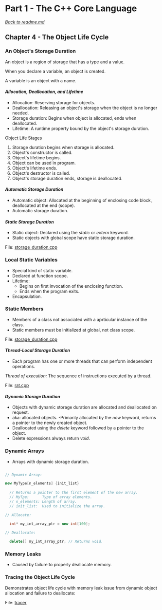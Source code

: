 # Part 1 - The C++ Core Language

[*Back to readme.md*](../readme.md)

## Chapter 4 - The Object Life Cycle

### An Object's Storage Duration

An object is a region of storage that has a type and a value.

When you declare a variable, an object is created.

A variable is an object with a name.

#### *Allocation, Deallocation, and Lifetime*

- Allocation: Reserving storage for objects.
- Deallocation: Releasing an object's storage when the object is no longer needed.
- Storage duration: Begins when object is allocated, ends when deallocated.
- Lifetime: A runtime property bound by the object's storage duration.

Object Life Stages

1. Storage duration begins when storage is allocated.
2. Object's constructor is called.
3. Object's lifetime begins.
4. Object can be used in program.
5. Object's lifetime ends.
6. Object's destructor is called.
7. Object's storage duration ends, storage is deallocated.

#### *Automatic Storage Duration*

- Automatic object: Allocated at the beginning of enclosing code block, deallocated at the end (scope).
- Automatic storage duration.

#### *Static Storage Duration*

- Static object: Declared using the *static* or *extern* keyword.
- Static objects with global scope have static storage duration.

File: [storage_duration.cpp](./storage_duration.cpp)

### Local Static Variables

- Special kind of static variable.
- Declared at function scope.
- Lifetime:
  - Begins on first invocation of the enclosing function.
  - Ends when the program exits.
- Encapsulation.

### Static Members

- Members of a class not associated with a aprticular instance of the class.
- Static members must be initialized at global, not class scope.

File: [storage_duration.cpp](./storage_duration.cpp)

#### *Thread-Local Storage Duration*

- Each program has one or more threads that can perform independent operations.

*Thread of execution:* The sequence of instructions executed by a thread.

File: [rat.cpp](./rat.cpp)

#### *Dynamic Storage Duration*

- Objects with dynamic storage duration are allocated and deallocated on request.
- aka: allocated objects.
-Primarily allocated by the *new* keyword, returns a pointer to the newly created object.
- Deallocated using the *delete* keyword followed by a pointer to the object.
- Delete expressions always return *void*.

### Dynamic Arrays

- Arrays with dynamic storage duration.

```cpp

// Dynamic Array:

new MyType[n_elements] {init_list}
 
  // Returns a pointer to the first element of the new array.
  // MyTpe:      Type of array elements.
  // n_elements: Length of array.
  // init_list:  Used to initialize the array.

// Allocate:

  int* my_int_array_ptr = new int[100];
  
// Deallocate:

  delete[] my_int_array_ptr; // Returns void.

```

### Memory Leaks

- Caused by failure to properly deallocate memory.

### Tracing the Object Life Cycle

Demonstrates object life cycle with memory leak issue from dynamic object allocation and failure to deallocate:

File: [tracer](./tracer.cpp)
